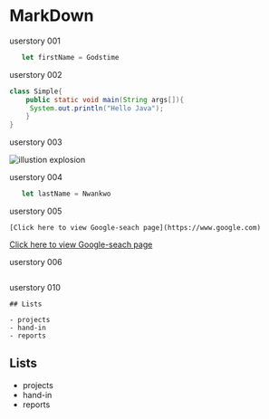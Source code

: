 
# MarkDown
userstory 001

```javascript
   let firstName = Godstime
```

userstory 002
```java
class Simple{  
    public static void main(String args[]){  
     System.out.println("Hello Java");  
    }  
} 
 ```


userstory 003

![illustion explosion](https://image.shutterstock.com/image-illustration/explosion-pink-blue-powder-freeze-600w-1077184466.jpg)


userstory 004
```javascript
   let lastName = Nwankwo
```

userstory 005
```
[Click here to view Google-seach page](https://www.google.com) 
```
[Click here to view Google-seach page](https://www.google.com) 

userstory 006
```

```

userstory 010
```
## Lists

- projects
- hand-in
- reports
```
## Lists

- projects
- hand-in
- reports

